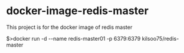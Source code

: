 # docker-image-redis-master
This project is for the docker image of redis master

$>docker run -d --name redis-master01 -p 6379:6379 kilsoo75/redis-master

